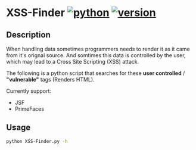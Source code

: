 # XSS-Finder [![python](https://img.shields.io/badge/Python-2.7-green.svg?style=style=flat-square)](https://www.python.org/downloads/)  [![version](https://img.shields.io/badge/Version-Beta-blue.svg?style=style=flat-square)](https://twitter.com/nas_bench)

## Description

When handling data sometimes programmers needs to render it as it came from it's orignal source. And somtimes this data is controlled by the user, which may lead to a Cross Site Scripting (XSS) attack.

The following is a python script that searches for these **user controlled** / **"vulnerable"** tags (Renders HTML).

Currently support:

* JSF
* PrimeFaces

## Usage

```bash
python XSS-Finder.py -h
```
